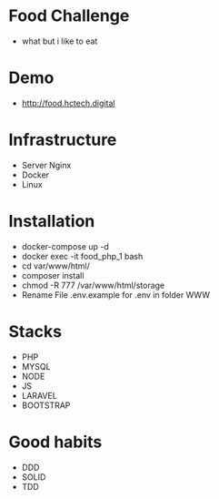 # Food Challenge
 - what but i like to eat

# Demo
- http://food.hctech.digital

# Infrastructure
 - Server Nginx
 - Docker
 - Linux

# Installation
 - docker-compose up -d 
 - docker exec -it food_php_1 bash
 - cd var/www/html/
 - composer install
 - chmod -R 777 /var/www/html/storage
 - Rename File .env.example for .env in folder WWW

# Stacks
 - PHP
 - MYSQL
 - NODE
 - JS
 - LARAVEL
 - BOOTSTRAP 

# Good habits
  - DDD
  - SOLID
  - TDD
  
